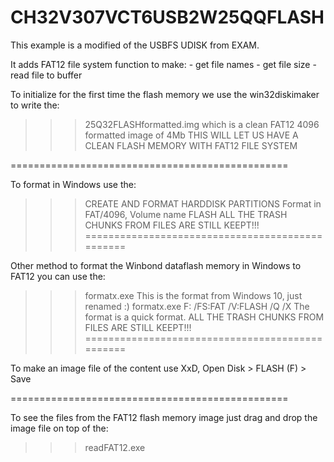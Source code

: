 # CH32V307VCT6USB2W25QQFLASH

This example is a modified of the USBFS UDISK from EXAM.

It adds FAT12 file system function to make:
    - get file names 
    - get file size
    - read file to buffer






To initialize for the first time the flash memory
we use the win32diskimaker to write the:
>>> 25Q32FLASHformatted.img
which is a clean FAT12 4096 formatted image of 4Mb
THIS WILL LET US HAVE A CLEAN FLASH MEMORY WITH FAT12 FILE SYSTEM

================================================

To format in Windows use the:
>>> CREATE AND FORMAT HARDDISK PARTITIONS
Format in FAT/4096, Volume name FLASH
ALL THE TRASH CHUNKS FROM FILES ARE STILL KEEPT!!!
================================================

Other method to format the Winbond dataflash 
memory in Windows to FAT12 you can use the:
>>> formatx.exe
This is the format from Windows 10, just renamed :)
>>> formatx.exe F: /FS:FAT /V:FLASH /Q /X
The format is a quick format.
ALL THE TRASH CHUNKS FROM FILES ARE STILL KEEPT!!!
================================================

To make an image file of the content use XxD, 
Open Disk > FLASH (F) > Save

================================================

To see the files from the FAT12 flash memory image 
just drag and drop the image file on top of the:
>>> readFAT12.exe
